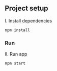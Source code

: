 ## Project setup

I. Install dependencies

```
npm install
```

### Run

II. Run app

```
npm start
```
